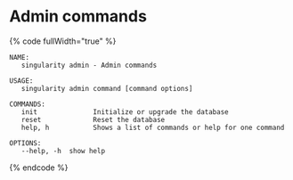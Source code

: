 # Admin commands

{% code fullWidth="true" %}
```
NAME:
   singularity admin - Admin commands

USAGE:
   singularity admin command [command options]

COMMANDS:
   init              Initialize or upgrade the database
   reset             Reset the database
   help, h           Shows a list of commands or help for one command

OPTIONS:
   --help, -h  show help
```
{% endcode %}
